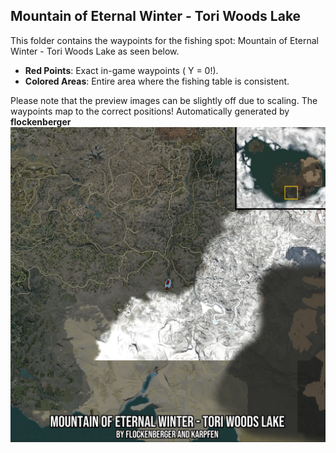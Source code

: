 ## Mountain of Eternal Winter - Tori Woods Lake
This folder contains the waypoints for the fishing spot: Mountain of Eternal Winter - Tori Woods Lake as seen below.

- **Red Points**: Exact in-game waypoints ( Y = 0!).
- **Colored Areas**: Entire area where the fishing table is consistent.

Please note that the preview images can be slightly off due to scaling. The waypoints map to the correct positions!
Automatically generated by **flockenberger**
![preview_Mountain of Eternal Winter - Tori Woods Lake](./Preview.webp)